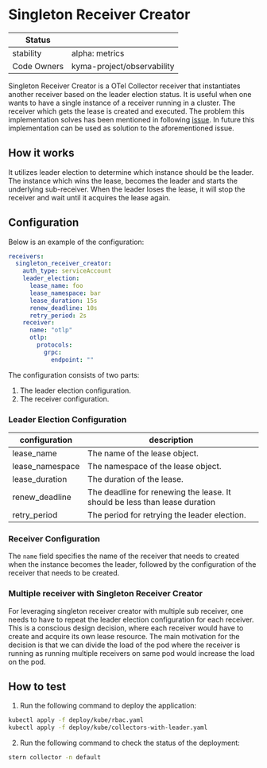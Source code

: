# Singleton Receiver Creator

| Status      |                            |
|-------------|----------------------------|
| stability   | alpha: metrics             |
| Code Owners | kyma-project/observability |

Singleton Receiver Creator is a OTel Collector receiver that instantiates another receiver based on the leader election status. It is useful when one wants to have a single instance of a receiver running in a cluster. The receiver which gets the lease is created and executed.
The problem this implementation solves has been mentioned in following [issue](https://github.com/open-telemetry/opentelemetry-collector-contrib/issues/32994). In future this implementation can be used as solution to the aforementioned issue.

## How it works

It utilizes leader election to determine which instance should be the leader. The instance which wins the lease, becomes the leader and starts the underlying sub-receiver. When the leader loses the lease, it will stop the receiver and wait until it acquires the lease again.

## Configuration

Below is an example of the configuration:

```yaml
receivers:
  singleton_receiver_creator:
    auth_type: serviceAccount
    leader_election:
      lease_name: foo
      lease_namespace: bar
      lease_duration: 15s
      renew_deadline: 10s
      retry_period: 2s
    receiver:
      name: "otlp"
      otlp:
        protocols:
          grpc:
            endpoint: ""
```
The configuration consists of two parts:
1. The leader election configuration.
2. The receiver configuration.

### Leader Election Configuration
| configuration   | description                                                                |
|-----------------|----------------------------------------------------------------------------|
| lease_name      | The name of the lease object.                                              |
| lease_namespace | The namespace of the lease object.                                         |
| lease_duration  | The duration of the lease.                                                 |
| renew_deadline  | The deadline for renewing the lease. It should be less than lease duration |
| retry_period    | The period for retrying the leader election.                               |

### Receiver Configuration
The `name` field specifies the name of the receiver that needs to created when the instance becomes the leader, followed by the configuration of the receiver that needs to be created.


### Multiple receiver with Singleton Receiver Creator
For leveraging singleton receiver creator with multiple sub receiver, one needs to have to repeat the leader election configuration for each receiver. This is a conscious design decision, where each receiver would have to create and acquire its own lease resource. The main motivation for the decision is that we can divide the load of the pod where the receiver is running as running multiple receivers on same pod would increase the load on the pod.


## How to test

1. Run the following command to deploy the application:

```bash
kubectl apply -f deploy/kube/rbac.yaml
kubectl apply -f deploy/kube/collectors-with-leader.yaml
```

2. Run the following command to check the status of the deployment:

```bash
stern collector -n default
```
